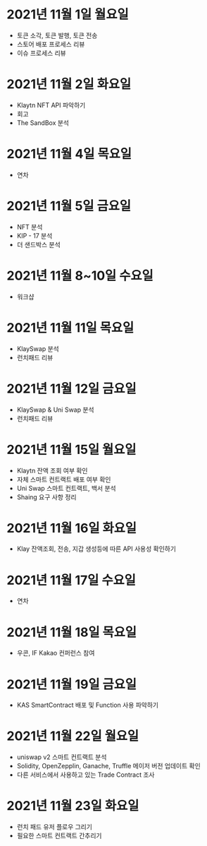 # 2021년 11월 1일 월요일 

- 토큰 소각, 토큰 발행, 토큰 전송 
- 스토어 배포 프로세스 리뷰 
- 이슈 프로세스 리뷰 

# 2021년 11월 2일 화요일 

- Klaytn NFT API 파악하기 
- 회고
- The SandBox 분석  

# 2021년 11월 4일 목요일 

- 연차

# 2021년 11월 5일 금요일 

- NFT 분석
- KIP - 17 분석
- 더 샌드박스 분석 

# 2021년 11월 8~10일 수요일 

- 워크샵

# 2021년 11월 11일 목요일 

- KlaySwap 분석
- 런치패드 리뷰 

# 2021년 11월 12일 금요일 

- KlaySwap & Uni Swap 분석
- 런치패드 리뷰

# 2021년 11월 15일 월요일 

- Klaytn 잔액 조회 여부 확인 
- 자체 스마트 컨트랙트 배포 여부 확인
- Uni Swap 스마트 컨트랙트, 백서 분석 
- Shaing 요구 사항 정리 

# 2021년 11월 16일 화요일 

- Klay 잔액조회, 전송, 지갑 생성등에 따른 API 사용성 확인하기 

# 2021년 11월 17일 수요일

- 연차 

# 2021년 11월 18일 목요일 

- 우콘, IF Kakao 컨퍼런스 참여 

# 2021년 11월 19일 금요일 

- KAS SmartContract 배포 및 Function 사용 파악하기

# 2021년 11월 22일 월요일 

- uniswap v2 스마트 컨트랙트 분석 
- Solidity, OpenZepplin, Ganache, Truffle 메이저 버전 업데이트 확인 
- 다른 서비스에서 사용하고 있는 Trade Contract 조사

# 2021년 11월 23일 화요일 

- 런치 패드 유저 플로우 그리기 
- 필요한 스마트 컨트랙트 간추리기 
